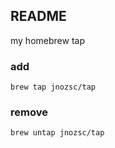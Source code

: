 ## README
my homebrew tap

### add
```
brew tap jnozsc/tap
```

### remove
```
brew untap jnozsc/tap
```
